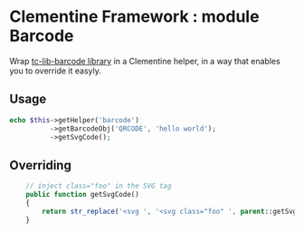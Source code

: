 # Clementine Framework : module Barcode

Wrap [tc-lib-barcode library](https://github.com/tecnickcom/tc-lib-barcode) in a Clementine helper, in a way that enables you to override it easyly.

## Usage

```php
echo $this->getHelper('barcode')
          ->getBarcodeObj('QRCODE', 'hello world');
          ->getSvgCode();
```

## Overriding

```php
    // inject class="foo" in the SVG tag
    public function getSvgCode()
    {
        return str_replace('<svg ', '<svg class="foo" ', parent::getSvgCode());
    }
```
